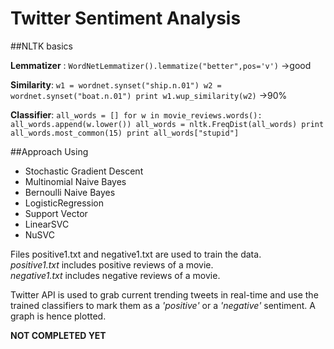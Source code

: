 # Twitter Sentiment Analysis

##NLTK basics

**Lemmatizer** :
`WordNetLemmatizer().lemmatize("better",pos='v')`
->good

**Similarity**:
`
w1 = wordnet.synset("ship.n.01")
w2 = wordnet.synset("boat.n.01")
print w1.wup_similarity(w2)
`
->90%

**Classifier**:
`
all_words = []
for w in movie_reviews.words():
    all_words.append(w.lower())
all_words = nltk.FreqDist(all_words)
print all_words.most_common(15)
print all_words["stupid"]
`

##Approach
Using 
* Stochastic Gradient Descent
* Multinomial Naive Bayes
* Bernoulli Naive Bayes
* LogisticRegression
* Support Vector
* LinearSVC
* NuSVC

Files positive1.txt and negative1.txt are used to train the data.  
_positive1.txt_ includes positive reviews of a movie.    
_negative1.txt_ includes negative reviews of a movie.

Twitter API is used to grab current trending tweets in real-time and use the trained classifiers to mark them as a _'positive'_ or a _'negative'_ sentiment. A graph is hence plotted.

**NOT COMPLETED YET**
